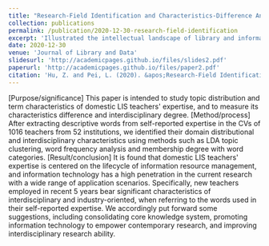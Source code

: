 ```yaml
---
title: "Research-Field Identification and Characteristics-Difference Analysis Based on Self-Reported Expertise in CVs"
collection: publications
permalink: /publication/2020-12-30-research-field-identification
excerpt: 'Illustrated the intellectual landscape of library and information science by mining faculty&apos; CVs'
date: 2020-12-30
venue: 'Journal of Library and Data'
slidesurl: 'http://academicpages.github.io/files/slides2.pdf'
paperurl: 'http://academicpages.github.io/files/paper2.pdf'
citation: 'Hu, Z. and Pei, L. (2020). &apos;Research-Field Identification and Characteristics-Difference Analysis Based on Self-Reported Expertise in CVs: Evidence from 1016 Faculties in 52 Chinese LIS Schools&apos;, <i>Journal of Library and Data</i>, 2(4), pp. 40-48 [in Chinese]. doi: 10.31193/ssap.j.issn.2096-6695.2020.04.03.'
---
```


[Purpose/significance] This paper is intended to study topic distribution and term characteristics of domestic LIS teachers' expertise, and to measure its characteristics difference and interdisciplinary degree. [Method/process] After extracting descriptive words from self-reported expertise in the CVs of 1016 teachers from 52 institutions, we identified their domain distributional and interdisciplinary characteristics using methods such as LDA topic clustering, word frequency analysis and membership degree with word categories. [Result/conclusion] It is found that domestic LIS teachers' expertise is centered on the lifecycle of information resource management, and information technology has a high penetration in the current research with a wide range of application scenarios. Specifically, new teachers employed in recent 5 years bear significant characteristics of interdisciplinary and industry-oriented, when referring to the words used in their self-reported expertise. We accordingly put forward some suggestions, including consolidating core knowledge system, promoting information technology to empower contemporary research, and improving interdisciplinary research ability.
